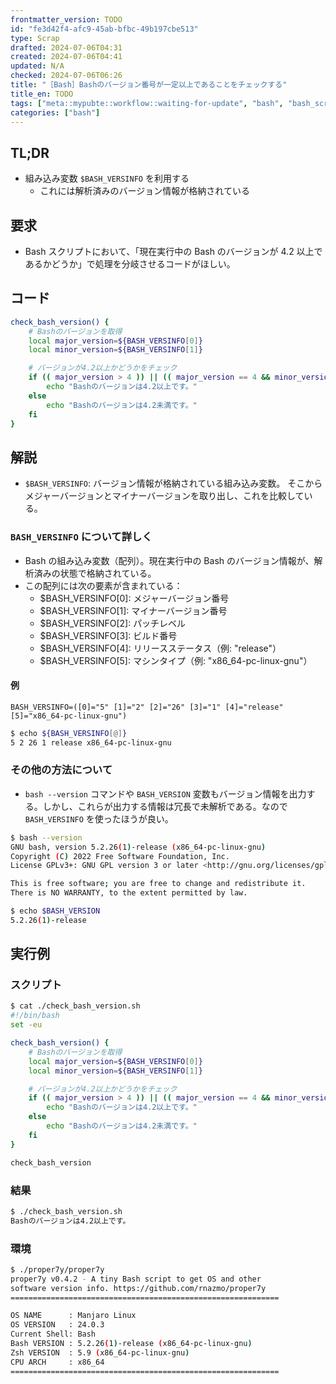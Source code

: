```yaml
---
frontmatter_version: TODO
id: "fe3d42f4-afc9-45ab-bfbc-49b197cbe513"
type: Scrap
drafted: 2024-07-06T04:31
created: 2024-07-06T04:41
updated: N/A
checked: 2024-07-06T06:26
title: "［Bash］Bashのバージョン番号が一定以上であることをチェックする"
title_en: TODO
tags: ["meta::mypubte::workflow::waiting-for-update", "bash", "bash_script"]
categories: ["bash"]
---
```


## TL;DR

- 組み込み変数 `$BASH_VERSINFO` を利用する
    - これには解析済みのバージョン情報が格納されている

## 要求

- Bash スクリプトにおいて、「現在実行中の Bash のバージョンが 4.2 以上であるかどうか」で処理を分岐させるコードがほしい。


## コード

```bash
check_bash_version() {
    # Bashのバージョンを取得
    local major_version=${BASH_VERSINFO[0]}
    local minor_version=${BASH_VERSINFO[1]}

    # バージョンが4.2以上かどうかをチェック
    if (( major_version > 4 )) || (( major_version == 4 && minor_version >= 2 )); then
        echo "Bashのバージョンは4.2以上です。"
    else
        echo "Bashのバージョンは4.2未満です。"
    fi
}
```

## 解説

- `$BASH_VERSINFO`: バージョン情報が格納されている組み込み変数。
そこからメジャーバージョンとマイナーバージョンを取り出し、これを比較している。

### `BASH_VERSINFO` について詳しく

- Bash の組み込み変数（配列）。現在実行中の Bash のバージョン情報が、解析済みの状態で格納されている。
- この配列には次の要素が含まれている：
    - $BASH_VERSINFO[0]: メジャーバージョン番号
    - $BASH_VERSINFO[1]: マイナーバージョン番号
    - $BASH_VERSINFO[2]: パッチレベル
    - $BASH_VERSINFO[3]: ビルド番号
    - $BASH_VERSINFO[4]: リリースステータス（例: "release"）
    - $BASH_VERSINFO[5]: マシンタイプ（例: "x86_64-pc-linux-gnu"）

#### 例

```text
BASH_VERSINFO=([0]="5" [1]="2" [2]="26" [3]="1" [4]="release" [5]="x86_64-pc-linux-gnu")
```

```bash
$ echo ${BASH_VERSINFO[@]}
5 2 26 1 release x86_64-pc-linux-gnu
```

### その他の方法について

- `bash --version` コマンドや `BASH_VERSION` 変数もバージョン情報を出力する。しかし、これらが出力する情報は冗長で未解析である。なので `BASH_VERSINFO` を使ったほうが良い。

```bash
$ bash --version
GNU bash, version 5.2.26(1)-release (x86_64-pc-linux-gnu)
Copyright (C) 2022 Free Software Foundation, Inc.
License GPLv3+: GNU GPL version 3 or later <http://gnu.org/licenses/gpl.html>

This is free software; you are free to change and redistribute it.
There is NO WARRANTY, to the extent permitted by law.

$ echo $BASH_VERSION
5.2.26(1)-release
```

## 実行例

### スクリプト

```bash
$ cat ./check_bash_version.sh 
#!/bin/bash
set -eu

check_bash_version() {
    # Bashのバージョンを取得
    local major_version=${BASH_VERSINFO[0]}
    local minor_version=${BASH_VERSINFO[1]}

    # バージョンが4.2以上かどうかをチェック
    if (( major_version > 4 )) || (( major_version == 4 && minor_version >= 2 )); then
        echo "Bashのバージョンは4.2以上です。"
    else
        echo "Bashのバージョンは4.2未満です。"
    fi
}

check_bash_version
```

### 結果

```bash
$ ./check_bash_version.sh 
Bashのバージョンは4.2以上です。
```

### 環境

```bash
$ ./proper7y/proper7y 
proper7y v0.4.2 - A tiny Bash script to get OS and other
software version info. https://github.com/rnazmo/proper7y
============================================================

OS NAME      : Manjaro Linux
OS VERSION   : 24.0.3
Current Shell: Bash
Bash VERSION : 5.2.26(1)-release (x86_64-pc-linux-gnu)
Zsh VERSION  : 5.9 (x86_64-pc-linux-gnu)
CPU ARCH     : x86_64
============================================================
```
